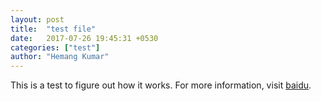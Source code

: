 ```yaml
---
layout: post
title:  "test file"
date:   2017-07-26 19:45:31 +0530
categories: ["test"]
author: "Hemang Kumar"
---
```

This is a test to figure out how it works.
For more information, visit [baidu][baidu].

[baidu]: https://www.baidu.com/

